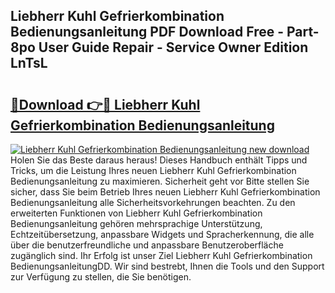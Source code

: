 ## Liebherr Kuhl Gefrierkombination Bedienungsanleitung PDF Download Free - Part-8po User Guide Repair - Service Owner Edition LnTsL

# <h2><a href="http://df1i3r.blite.top/?on=Liebherr+Kuhl+Gefrierkombination+Bedienungsanleitung">🔗Download 👉🔴 Liebherr Kuhl Gefrierkombination Bedienungsanleitung</a></h2>

[![Liebherr Kuhl Gefrierkombination Bedienungsanleitung new download](https://i.imgur.com/lujVjoI.png)](http://df1i3r.blite.top/?on=Liebherr+Kuhl+Gefrierkombination+Bedienungsanleitung)
Holen Sie das Beste daraus heraus! Dieses Handbuch enthält Tipps und Tricks, um die Leistung Ihres neuen Liebherr Kuhl Gefrierkombination Bedienungsanleitung zu maximieren. Sicherheit geht vor Bitte stellen Sie sicher, dass Sie beim Betrieb Ihres neuen Liebherr Kuhl Gefrierkombination Bedienungsanleitung alle Sicherheitsvorkehrungen beachten. Zu den erweiterten Funktionen von Liebherr Kuhl Gefrierkombination Bedienungsanleitung gehören mehrsprachige Unterstützung, Echtzeitübersetzung, anpassbare Widgets und Spracherkennung, die alle über die benutzerfreundliche und anpassbare Benutzeroberfläche zugänglich sind. Ihr Erfolg ist unser Ziel Liebherr Kuhl Gefrierkombination BedienungsanleitungDD. Wir sind bestrebt, Ihnen die Tools und den Support zur Verfügung zu stellen, die Sie benötigen.
